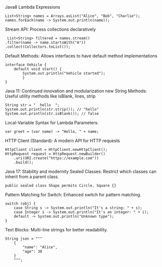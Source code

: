 Java8
    Lambda Expressions

    List<String> names = Arrays.asList("Alice", "Bob", "Charlie");
    names.forEach(name -> System.out.println(name));

Stream API: Process collections declaratively

     List<String> filtered = names.stream()
    .filter(name -> name.startsWith("A"))
    .collect(Collectors.toList());

Default Methods: Allows interfaces to have default method implementations
    
    interface Vehicle {
        default void start() {
            System.out.println("Vehicle started");
            }
    }



Java 11: Continued innovation and modularization
new String Methods: Useful utility methods like isBlank, lines, strip
```
String str = "  hello  ";
System.out.println(str.strip()); // "hello"
System.out.println(str.isBlank()); // false

```

Local-Variable Syntax for Lambda Parameters:
```angular2html
var greet = (var name) -> "Hello, " + name;

```
HTTP Client (Standard): A modern API for HTTP requests
```angular2html
HttpClient client = HttpClient.newHttpClient();
HttpRequest request = HttpRequest.newBuilder()
    .uri(URI.create("https://example.com"))
    .build();

```

Java 17: Stability and modernity
Sealed Classes: Restrict which classes can inherit from a parent class.
```angular2html
public sealed class Shape permits Circle, Square {}

```
Pattern Matching for Switch: Enhanced switch for pattern matching.
```angular2html
switch (obj) {
    case String s -> System.out.println("It's a string: " + s);
    case Integer i -> System.out.println("It's an integer: " + i);
    default -> System.out.println("Unknown type");
}

```
Text Blocks: Multi-line strings for better readability.
```angular2html
String json = """
    {
        "name": "Alice",
        "age": 30
    }
    """;

```